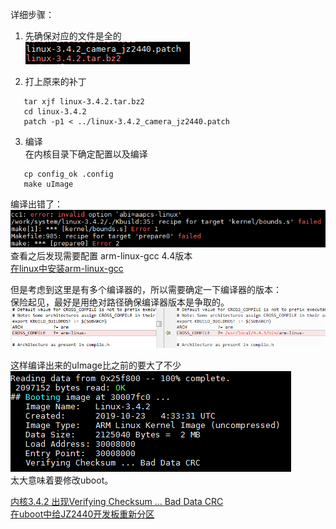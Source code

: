 
详细步骤：  
1. 先确保对应的文件是全的  
![kernel文件](./images/kernelfiles.png)

2. 打上原来的补丁  
```shell{.line-numbers}
   tar xjf linux-3.4.2.tar.bz2
   cd linux-3.4.2
   patch -p1 < ../linux-3.4.2_camera_jz2440.patch
```

3. 编译  
在内核目录下确定配置以及编译  
```shell{.line-numbers}
   cp config_ok .config
   make uImage
```

编译出错了：  
![编译出错](./images/makeError.png)  
查看之后发现需要配置 arm-linux-gcc 4.4版本  
[在linux中安装arm-linux-gcc](https://blog.csdn.net/ddffyhg/article/details/88090616)  

但是考虑到这里是有多个编译器的，所以需要确定一下编译器的版本：  
保险起见，最好是用绝对路径确保编译器版本是争取的。  
![gcc版本修订](./images/gcc-version.png)  

这样编译出来的uImage比之前的要大了不少  
![BadDataCRC](./images/BadDataCRC.png)  
太大意味着要修改uboot。  

[内核3.4.2 出现Verifying Checksum ... Bad Data CRC](http://bbs.100ask.org/forum.php?mod=viewthread&tid=23386&extra=&highlight=bad%2Bdata%2Bcrc&page=1)  
[在uboot中给JZ2440开发板重新分区](http://bbs.100ask.org/forum.php?mod=viewthread&tid=10573&highlight=%B7%D6%C7%F8)  

